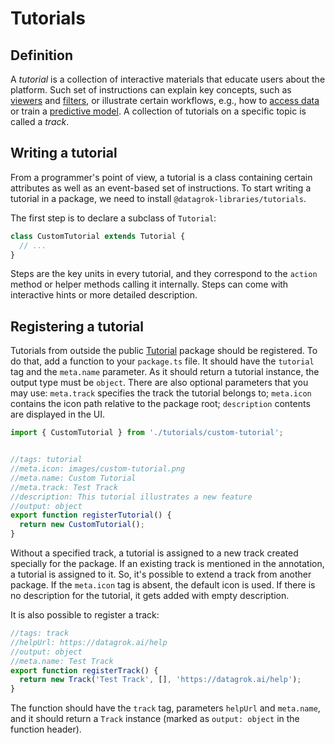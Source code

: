 <!-- TITLE: Write tutorials -->

# Tutorials

## Definition

A *tutorial* is a collection of interactive materials that educate users about
the platform. Such set of instructions can explain key concepts, such as
[viewers](../../visualize/viewers.md) and
[filters](../../visualize/viewers/filters.md), or illustrate certain workflows,
e.g., how to [access data](../../access/access.md) or train a [predictive
model](../../learn/predictive-modeling.md). A collection of tutorials on a
specific topic is called a *track*.

## Writing a tutorial

From a programmer's point of view, a tutorial is a class containing certain
attributes as well as an event-based set of instructions. To start writing a
tutorial in a package, we need to install `@datagrok-libraries/tutorials`.

The first step is to declare a subclass of `Tutorial`:

```typescript
class CustomTutorial extends Tutorial {
  // ...
}
```

Steps are the key units in every tutorial, and they correspond to the `action`
method or helper methods calling it internally. Steps can come with interactive
hints or more detailed description.

## Registering a tutorial

Tutorials from outside the public
[Tutorial](https://github.com/datagrok-ai/public/tree/master/packages/Tutorials)
package should be registered. To do that, add a function to your `package.ts`
file. It should have the `tutorial` tag and the `meta.name` parameter. As it
should return a tutorial instance, the output type must be `object`. There are
also optional parameters that you may use: `meta.track` specifies the track
the tutorial belongs to; `meta.icon` contains the icon path relative to the
package root; `description` contents are displayed in the UI.

```typescript
import { CustomTutorial } from './tutorials/custom-tutorial';


//tags: tutorial
//meta.icon: images/custom-tutorial.png
//meta.name: Custom Tutorial
//meta.track: Test Track
//description: This tutorial illustrates a new feature
//output: object
export function registerTutorial() {
  return new CustomTutorial();
}
```

Without a specified track, a tutorial is assigned to a new track created
specially for the package. If an existing track is mentioned in the annotation,
a tutorial is assigned to it. So, it's possible to extend a track from another
package. If the `meta.icon` tag is absent, the default icon is used. If there is
no description for the tutorial, it gets added with empty description.

It is also possible to register a track:

```typescript
//tags: track
//helpUrl: https://datagrok.ai/help
//output: object
//meta.name: Test Track
export function registerTrack() {
  return new Track('Test Track', [], 'https://datagrok.ai/help');
}
```

The function should have the `track` tag, parameters `helpUrl` and `meta.name`,
and it should return a `Track` instance (marked as `output: object` in the
function header).
